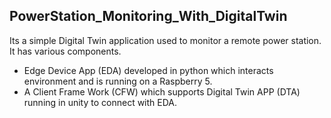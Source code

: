 ## PowerStation_Monitoring_With_DigitalTwin
Its a simple Digital Twin application used to monitor a remote power station. It has various components.
- Edge Device App (EDA) developed in python which interacts environment and is running on a Raspberry 5.
- A Client Frame Work (CFW) which supports Digital Twin APP (DTA) running in unity to connect with EDA.
